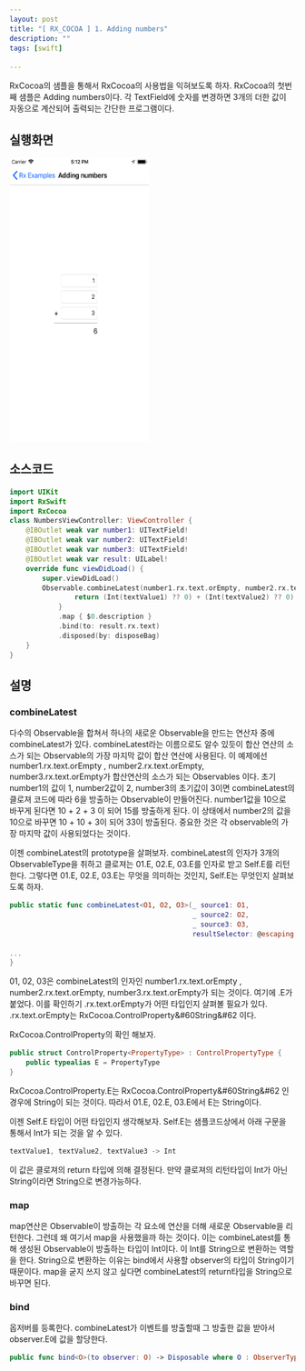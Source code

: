 ```yaml
---
layout: post
title: "[ RX_COCOA ] 1. Adding numbers"
description: ""
tags: [swift]

---
```

 
RxCocoa의 샘플을 통해서 RxCocoa의 사용법을 익혀보도록 하자. RxCocoa의 첫번째 샘플은 Adding numbers이다. 각 TextField에 숫자를 변경하면 3개의 더한 값이 자동으로 계산되어 출력되는 간단한 프로그램이다. 


## 실행화면 
<img src="https://github.com/wonwoo518/wonwoo518.github.io/blob/master/images/addnumber.png?raw=true" width="246" height="500" alt="">


## 소스코드 
```swift
import UIKit
import RxSwift
import RxCocoa
class NumbersViewController: ViewController {
    @IBOutlet weak var number1: UITextField!
    @IBOutlet weak var number2: UITextField!
    @IBOutlet weak var number3: UITextField!
    @IBOutlet weak var result: UILabel!
    override func viewDidLoad() {
        super.viewDidLoad()
        Observable.combineLatest(number1.rx.text.orEmpty, number2.rx.text.orEmpty, number3.rx.text.orEmpty) { textValue1, textValue2, textValue3 -> Int in
                return (Int(textValue1) ?? 0) + (Int(textValue2) ?? 0) + (Int(textValue3) ?? 0)
            }
            .map { $0.description }
            .bind(to: result.rx.text)
            .disposed(by: disposeBag)
    }
}
```


## 설명

### combineLatest
다수의 Observable을 합쳐서 하나의 새로운 Observable을 만드는 연산자 중에   combineLatest가 있다. combineLatest라는 이름으로도 
알수 있듯이 합산 연산의 소스가 되는 Observable의 가장 마지막 값이 합산 연산에 사용된다. 
이 예제에선  number1.rx.text.orEmpty , number2.rx.text.orEmpty, number3.rx.text.orEmpty가 합산연산의 소스가 되는 Observables 이다. 
초기 number1의 값이 1, number2값이 2, number3의 초기값이 3이면 combineLatest의 클로져 코드에 따라 6을 방출하는 Observable이 만들어진다. 
number1값을 10으로 바꾸게 된다면 10 + 2 + 3 이 되어 15를 방출하게 된다. 이 상태에서 number2의 값을 10으로 바꾸면 10 + 10 + 3이 되어 33이 방출된다. 
중요한 것은 각 observable의 가장 마지막 값이 사용되었다는 것이다. 

이젠 combineLatest의 prototype을 살펴보자. combineLatest의 인자가 3개의  ObservableType을 취하고 클로져는 01.E, 02.E, 03.E를 인자로 받고 Self.E를 리턴한다. 
그렇다면 01.E, 02.E, 03.E는 무엇을 의미하는 것인지, Self.E는 무엇인지 살펴보도록 하자. 

```swift
public static func combineLatest<O1, O2, O3>(_ source1: O1,
                                             _ source2: O2, 
                                             _ source3: O3, 
                                             resultSelector: @escaping (O1.E, O2.E, O3.E) throws -> Self.E) -> RxSwift.Observable<Self.E> where O1 : ObservableType, O2 : ObservableType, O3 : ObservableType{

...
}
```

01, 02, 03은 combineLatest의 인자인 number1.rx.text.orEmpty , number2.rx.text.orEmpty, number3.rx.text.orEmpty가 되는 것이다. 
여기에 .E가 붙었다. 이를 확인하기  .rx.text.orEmpty가 어떤 타입인지 살펴볼 필요가 있다. 
.rx.text.orEmpty는 RxCocoa.ControlProperty&#60String&#62 이다. 

RxCocoa.ControlProperty의 확인 해보자. 
```swift
public struct ControlProperty<PropertyType> : ControlPropertyType {
    public typealias E = PropertyType
}
```

RxCocoa.ControlProperty.E는 RxCocoa.ControlProperty&#60String&#62 인 경우에 String이 되는 것이다. 
따라서 01.E, 02.E, 03.E에서 E는 String이다. 

이젠 Self.E 타입이 어떤 타입인지 생각해보자. 
Self.E는 샘플코드상에서 아래 구문을 통해서 Int가 되는 것을 알 수 있다. 
```swift
textValue1, textValue2, textValue3 -> Int
```
이 값은 클로져의 return 타입에 의해 결정된다. 만약 클로져의 리턴타입이 Int가 아닌 String이라면 String으로 변경가능하다. 


### map
map연산은 Observable이 방출하는 각 요소에 연산을 더해 새로운 Observable을 리턴한다. 그런데 왜 여기서 map을 사용했을까 하는 것이다. 
이는 combineLatest를 통해 생성된 Observable이 방출하는 타입이 Int이다. 이 Int를 String으로 변환하는 역할을 한다. 
String으로 변환하는 이유는 bind에서 사용할 observer의 타입이 String이기 때문이다. 
map을 굳지 쓰지 않고 싶다면 combineLatest의  return타입을 String으로 바꾸면 된다. 


### bind
옵저버를 등록한다. combineLatest가 이벤트를 방출할때 그 방출한 값을 받아서 observer.E에 값을 할당한다. 
```swift
public func bind<O>(to observer: O) -> Disposable where O : ObserverType, O.E == Self.E?
```
